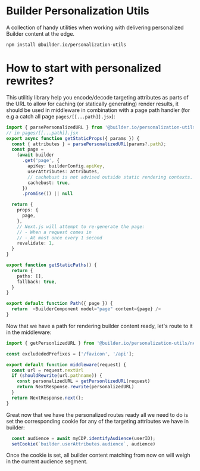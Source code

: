 # Builder Personalization Utils

A collection of handy utilities when working with delivering personalized Builder content at the edge.

```
npm install @builder.io/personalization-utils
```

# How to start with personalized rewrites? 

 This utilitiy library help you encode/decode targeting attributes as parts of the URL to allow for caching (or statically generating) render results, it should be used in middleware in combination with a page path handler (for e.g a catch all page `pages/[[...path]].jsx`):

```ts
import { parsePersonalizedURL } from '@builder.io/personalization-utils/next'
// in pages/[[...path]].jsx
export async function getStaticProps({ params }) {
  const { attributes } = parsePersonalizedURL(params?.path);
  const page =
    (await builder
      .get('page', {
        apiKey: builderConfig.apiKey,
        userAttributes: attributes,
        // cachebust is not advised outside static rendering contexts.
        cachebust: true,
      })
      .promise()) || null

  return {
    props: {
      page,
    },
    // Next.js will attempt to re-generate the page:
    // - When a request comes in
    // - At most once every 1 second
    revalidate: 1,
  }
}

export function getStaticPaths() {
  return {
    paths: [],
    fallback: true,
  }
}

export default function Path({ page }) {
  return  <BuilderComponent model="page" content={page} />
}
```

Now that we have a path for rendering builder content ready, let's route to it in the middleware:
```ts
import { getPersonlizedURL } from '@builder.io/personalization-utils/next'

const excludededPrefixes = ['/favicon', '/api'];

export default function middleware(request) {
  const url = request.nextUrl
  if (shouldRewrite(url.pathname)) {
    const personalizedURL = getPersonlizedURL(request)
    return NextResponse.rewrite(personalizedURL)
  }
  return NextResponse.next();
}

```

Great now that we have the personalized routes ready all we need to do is set the corresponding cookie for any of the targeting attributes we have in builder:
```ts
  const audience = await myCDP.identifyAudience(userID);
  setCookie(`builder.userAttributes.audience`, audience)
```
Once the cookie is set, all builder content matching from now on will weigh in the current audience segment.



